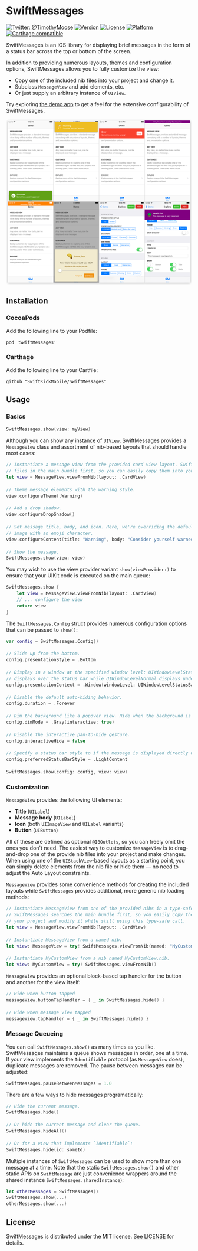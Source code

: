 # SwiftMessages

[![Twitter: @TimothyMoose](https://img.shields.io/badge/contact-@TimothyMoose-blue.svg?style=flat)](https://twitter.com/TimothyMoose)
[![Version](https://img.shields.io/cocoapods/v/SwiftMessages.svg?style=flat)](http://cocoadocs.org/docsets/SwiftMessages)
[![License](https://img.shields.io/cocoapods/l/SwiftMessages.svg?style=flat)](http://cocoadocs.org/docsets/SwiftMessages)
[![Platform](https://img.shields.io/cocoapods/p/SwiftMessages.svg?style=flat)](http://cocoadocs.org/docsets/SwiftMessages)
[![Carthage compatible](https://img.shields.io/badge/Carthage-compatible-4BC51D.svg?style=flat)](https://github.com/Carthage/Carthage)

SwiftMessages is an iOS library for displaying brief messages in the form of a status bar across the top or bottom of the screen.

In addition to providing numerous layouts, themes and configuration options, SwiftMessages allows you to fully customize the view:

* Copy one of the included nib files into your project and change it.
* Subclass `MessageView` and add elements, etc.
* Or just supply an arbitrary instance of `UIView`.

Try exploring [the demo app](./Demo/Demo.xcworkspace) to get a feel for the extensive configurability of SwiftMessages.

<p align="center">
  <img src="./Demo/demo.png" />
</p>

## Installation

### CocoaPods

Add the following line to your Podfile:

````
pod 'SwiftMessages'
````

### Carthage

Add the following line to your Cartfile:

````
github "SwiftKickMobile/SwiftMessages"
````

## Usage

### Basics

````swift
SwiftMessages.show(view: myView)
````

Although you can show any instance of `UIView`, SwiftMessages provides a `MessageView` class
and assortment of nib-based layouts that should handle most cases:

````swift
// Instantiate a message view from the provided card view layout. SwiftMessages searches for nib
// files in the main bundle first, so you can easily copy them into your project and make changes.
let view = MessageView.viewFromNib(layout: .CardView)

// Theme message elements with the warning style.
view.configureTheme(.Warning)

// Add a drop shadow.
view.configureDropShadow()

// Set message title, body, and icon. Here, we're overriding the default warning
// image with an emoji character.
view.configureContent(title: "Warning", body: "Consider yourself warned.", iconText: "🤔")

// Show the message.
SwiftMessages.show(view: view)
````

You may wish to use the view provider variant `show(viewProvider:)` to ensure that
your UIKit code is executed on the main queue:

````swift
SwiftMessages.show {
    let view = MessageView.viewFromNib(layout: .CardView)
    // ... configure the view
    return view
}
````

The `SwiftMessages.Config` struct provides numerous configuration options that can be passed to `show()`:

````swift
var config = SwiftMessages.Config()

// Slide up from the bottom.
config.presentationStyle = .Bottom

// Display in a window at the specified window level: UIWindowLevelStatusBar
// displays over the status bar while UIWindowLevelNormal displays under.
config.presentationContext = .Window(windowLevel: UIWindowLevelStatusBar)

// Disable the default auto-hiding behavior.
config.duration = .Forever

// Dim the background like a popover view. Hide when the background is tapped.
config.dimMode = .Gray(interactive: true)

// Disable the interactive pan-to-hide gesture.
config.interactiveHide = false

// Specify a status bar style to if the message is displayed directly under the status bar.
config.preferredStatusBarStyle = .LightContent

SwiftMessages.show(config: config, view: view)
````

### Customization

`MessageView` provides the following UI elements:

* __Title__ (`UILabel`)
* __Message body__ (`UILabel`)
* __Icon__ (both `UIImageView` and `UILabel` variants)
* __Button__ (`UIButton`)

All of these are defined as optional `@IBOutlets`, so you can freely omit the ones you don't need. The easiest way to customize `MessageView` is to drag-and-drop one of the provide nib files into your project and make changes. When using one of the `UIStackView`-based layouts as a starting point, you can simply delete elements from the nib file or hide them — no need to adjust the Auto Layout constraints.

`MessageView` provides some convenience methods for creating the included layouts while `SwiftMessages` provides additional, more generic nib loading methods:

````swift
// Instantiate MessageView from one of the provided nibs in a type-safe way.
// SwiftMessages searches the main bundle first, so you easily copy the nib into
// your project and modify it while still using this type-safe call.
let view = MessageView.viewFromNib(layout: .CardView)

// Instantiate MessageView from a named nib.
let view: MessageView = try! SwiftMessages.viewFromNib(named: "MyCustomNib")

// Instantiate MyCustomView from a nib named MyCustomView.nib.
let view: MyCustomView = try! SwiftMessages.viewFromNib()
````

`MessageView` provides an optional block-based tap handler for the button and another for the view itself:

````swift
// Hide when button tapped
messageView.buttonTapHandler = { _ in SwiftMessages.hide() }

// Hide when message view tapped
messageView.tapHandler = { _ in SwiftMessages.hide() }
````

### Message Queueing

You can call `SwiftMessages.show()` as many times as you like. SwiftMessages maintains a queue shows messages in order, one at a time. If your view implements the `Identifiable` protocol (as `MessageView` does), duplicate messages are removed. The pause between messages can be adjusted:

````swift
SwiftMessages.pauseBetweenMessages = 1.0
````

There are a few ways to hide messages programatically:

````swift
// Hide the current message.
SwiftMessages.hide()

// Or hide the current message and clear the queue.
SwiftMessages.hideAll()

// Or for a view that implements `Identifiable`:
SwiftMessages.hide(id: someId)
````

Multiple instances of `SwiftMessages` can be used to show more than one message at a time. Note that the static `SwiftMessages.show()` and other static APIs on `SwiftMessage` are just convenience wrappers around the shared instance `SwiftMessages.sharedInstance`):

````swift
let otherMessages = SwiftMessages()
SwiftMessages.show(...)
otherMessages.show(...)
````

## License

SwiftMessages is distributed under the MIT license. [See LICENSE](./LICENSE.md) for details.